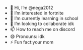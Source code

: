 - 👋 Hi, I’m @nega2012
- 👀 I’m interested in fortnite
- 🌱 I’m currently learning in school
- 💞️ I’m looking to collaborate idk
- 📫 How to reach me on discord
- 😄 Pronouns: idk
- ⚡ Fun fact:your mom

  

<!---
nega2012/nega2012 is a ✨ special ✨ repository because its `README.md` (this file) appears on your GitHub profile.
You can click the Preview link to take a look at your changes.
--->
